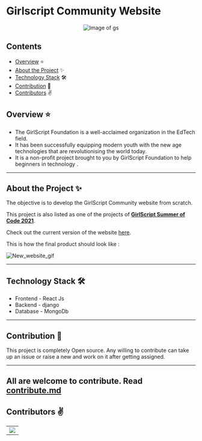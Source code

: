 

# Girlscript Community Website
  <div align="center">
	 <img align="center" src="Assets\GS_logo_black (1).png" alt="Image of gs"/>
  </div>

## Contents
- [Overview](#overview) ⭐
- [About the Project](#about-the-project) ✨
- [Technology Stack](#technology-stack) 🛠️
- [Contribution](#contribution) 🙌
- [Contributors](#contributors) :v:

 ## Overview ⭐
 -  The GirlScript Foundation is a well-acclaimed organization in the EdTech field. 
 - It has been successfully equipping modern youth with the new age technologies that are revolutionising the world today.
 -  It is a non-profit project brought to you by GirlScript Foundation to help beginners in technology .
 
 ---

 ## About the Project ✨

 The objective is to develop the GirlScript Community website from scratch.

 This project is also listed as one of the projects of **[GirlScript Summer of Code 2021](https://gssoc.girlscript.tech/index.html)**.

 Check out the current version of the website [here](https://www.girlscript.tech/home). 

  This is how the final product should look like : 

  ![New_website_gif](./Assets/girlscript_community_website_new.gif)

 ---

## Technology Stack 🛠️
- Frontend - React Js
- Backend - django
- Database - MongoDb

---
## Contribution 🙌

This project is completely Open source. Any willing to contribute can take up an issue or raise a new and work on it after getting assigned.

---
## All are welcome to contribute. Read [contribute.md](contribute.md) 
## Contributors :v:

<table>
	<tr>
		<td>
			<a href="https://github.com/girlscript/Girscript-Community-Website/graphs/contributors">
  <img src="https://contrib.rocks/image?repo=girlscript/Girscript-Community-Website" />
</a>
		</td>
	</tr>
</table>

